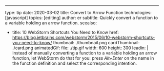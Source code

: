 ---
type: tip
date: 2020-03-02
title: Convert to Arrow Function
technologies: [javascript]
topics: [editing]
author: er
subtitle: Quickly convert a function to a variable holding an arrow function.
seealso:
- title: 10 WebStorm Shortcuts You Need to Know
  href: https://blog.jetbrains.com/webstorm/2015/06/10-webstorm-shortcuts-you-need-to-know/
thumbnail: ./thumbnail.png
cardThumbnail: ./card.png
animatedGif:
  file: ./tip.gif
  width: 600
  height: 300
leadin: |
  Instead of manually converting a function to a variable holding an arrow function, let WebStorm 
  do that for you: press *Alt+Enter* on the name in the function definition and select the 
  corresponding intention.
